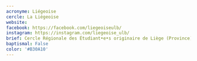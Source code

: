 ```yaml
---
acronyme: Liégeoise
cercle: La Liégeoise
website:
facebook: https://facebook.com/liegeoiseulb/
instagram: https://instagram.com/liegeoise_ulb/
brief: Cercle Régionale des Étudiant•e•s originaire de Liège (Province)
baptismal: False
color: '#B30A10'
---
```


